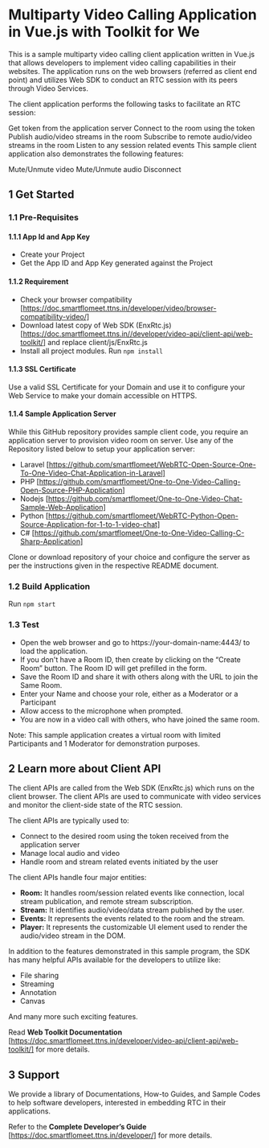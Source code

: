# Multiparty Video Calling Application in Vue.js with Toolkit for We

This is a sample multiparty video calling client application written in Vue.js that allows developers to implement video calling capabilities in their websites. The application runs on the web browsers (referred as client end point) and utilizes Web SDK to conduct an RTC session with its peers through Video Services.

The client application performs the following tasks to facilitate an RTC session:

Get token from the application server
Connect to the room using the token
Publish audio/video streams in the room
Subscribe to remote audio/video streams in the room
Listen to any session related events
This sample client application also demonstrates the following features:

Mute/Unmute video
Mute/Unmute audio
Disconnect

## 1 Get Started

### 1.1 Pre-Requisites

#### 1.1.1 App Id and App Key

* Create your Project
* Get the App ID and App Key generated against the Project


#### 1.1.2 Requirement

* Check your browser compatibility [https://doc.smartflomeet.ttns.in/developer/video/browser-compatibility-video/]
* Download latest copy of Web SDK (EnxRtc.js) [https://doc.smartflomeet.ttns.in//developer/video-api/client-api/web-toolkit/] and replace client/js/EnxRtc.js 
* Install all project modules. Run `npm install` 


#### 1.1.3 SSL Certificate 

Use a valid SSL Certificate for your Domain and use it to configure your Web Service to make your domain accessible on HTTPS. 


#### 1.1.4 Sample Application Server

While this GitHub repository provides sample client code, you require an application server to provision video room on server. Use any of the Repository listed below to setup your application server: 

* Laravel [https://github.com/smartflomeet/WebRTC-Open-Source-One-To-One-Video-Chat-Application-in-Laravel]
* PHP     [https://github.com/smartflomeet/One-to-One-Video-Calling-Open-Source-PHP-Application]
* Nodejs  [https://github.com/smartflomeet/One-to-One-Video-Chat-Sample-Web-Application]
* Python  [https://github.com/smartflomeet/WebRTC-Python-Open-Source-Application-for-1-to-1-video-chat]
* C#  [https://github.com/smartflomeet/One-to-One-Video-Calling-C-Sharp-Application]
  
Clone or download repository of your choice and configure the server as per the instructions given in the respective README document.  


### 1.2 Build Application  

Run `npm start` 


### 1.3 Test 

* Open the web browser and go to https://your-domain-name:4443/ to load the application.  
* If you don't have a Room ID, then create by clicking on the “Create Room” button. The Room ID will get prefilled in the form. 
* Save the Room ID and share it with others along with the URL to join the Same Room.  
* Enter your Name and choose your role, either as a Moderator or a Participant 
* Allow access to the microphone when prompted. 
* You are now in a video call with others, who have joined the same room. 

Note: This sample application creates a virtual room with limited Participants and 1 Moderator for demonstration purposes. 


## 2 Learn more about Client API

The client APIs are called from the Web SDK (EnxRtc.js) which runs on the client browser. The client APIs are used to communicate with video services and monitor the client-side state of the RTC session.  

The client APIs are typically used to: 

* Connect to the desired room using the token received from the application server 
* Manage local audio and video 
* Handle room and stream related events initiated by the user 

The client APIs handle four major entities: 

* **Room:** It handles room/session related events like connection, local stream publication, and remote stream subscription. 
* **Stream:** It identifies audio/video/data stream published by the user. 
* **Events:** It represents the events related to the room and the stream. 
* **Player:** It represents the customizable UI element used to render the audio/video stream in the DOM. 

In addition to the features demonstrated in this sample program, the SDK has many helpful APIs available for the developers to utilize like: 

* File sharing 
* Streaming 
* Annotation 
* Canvas 

And many more such exciting features. 

Read **Web Toolkit Documentation** [https://doc.smartflomeet.ttns.in/developer/video-api/client-api/web-toolkit/]  for more details.  



## 3 Support

We provide a library of Documentations, How-to Guides, and Sample Codes to help software developers, interested in embedding RTC in their applications. 

Refer to the **Complete Developer’s Guide** [https://doc.smartflomeet.ttns.in/developer/] for more details. 
